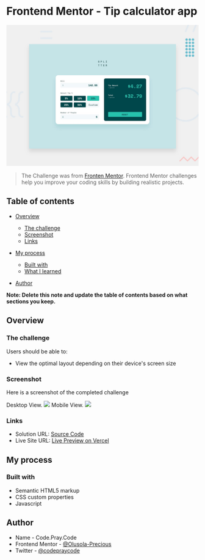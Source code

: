 # Frontend Mentor - Tip calculator app

![Design preview for the Tip calculator app coding challenge](./design/desktop-preview.jpg)

> The Challenge was from [Fronten Mentor](https://www.frontendmentor.io/challenges). Frontend Mentor challenges help you improve your coding skills by building realistic projects. 

## Table of contents

- [Overview](#overview)
  - [The challenge](#the-challenge)
  - [Screenshot](#screenshot)
  - [Links](#links)
- [My process](#my-process)
  - [Built with](#built-with)
  - [What I learned](#what-i-learned)

- [Author](#author)


**Note: Delete this note and update the table of contents based on what sections you keep.**

## Overview

### The challenge

Users should be able to:

- View the optimal layout depending on their device's screen size

### Screenshot
Here is a screenshot of the completed challenge

Desktop View.
![](./screenshots/Screenshot1.png)
Mobile View.
![](./screenshots/Screenshot2.png)


### Links

- Solution URL: [Source Code](https://github.com/Olusola-Precious/stats-preview-card-component)
- Live Site URL: [Live Preview on Vercel](https://stats-preview-card-component-seven-zeta.vercel.app/)

## My process

### Built with

- Semantic HTML5 markup
- CSS custom properties
- Javascript
## Author

- Name - Code.Pray.Code
- Frontend Mentor - [@Olusola-Precious](https://www.frontendmentor.io/profile/Olusola-Precious])
- Twitter - [@codepraycode](https://www.twitter.com/codepraycode)


